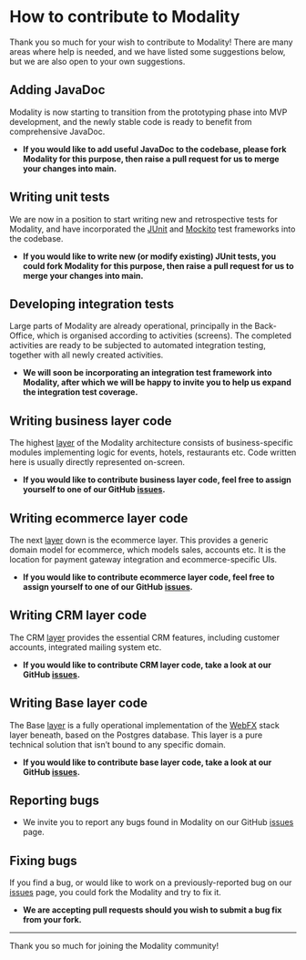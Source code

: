 # How to contribute to Modality

Thank you so much for your wish to contribute to Modality! There are many areas where help is needed, and we have listed some suggestions below, but we are also open to your own suggestions.


## Adding JavaDoc

Modality is now starting to transition from the prototyping phase into MVP development, and the newly stable code is ready to benefit from comprehensive JavaDoc.

- **If you would like to add useful JavaDoc to the codebase, please fork Modality for this purpose, then raise a pull request for us to merge your changes into main.**


## Writing unit tests

We are now in a position to start writing new and retrospective tests for Modality, and have incorporated the [JUnit](https://junit.org/junit5/) and [Mockito](https://site.mockito.org/) test frameworks into the codebase.

- **If you would like to write new (or modify existing) JUnit tests, you could fork Modality for this purpose, then raise a pull request for us to merge your changes into main.**


## Developing integration tests

Large parts of Modality are already operational, principally in the Back-Office, which is organised according to activities (screens). The completed activities are ready to be subjected to automated integration testing, together with all newly created activities. 

- **We will soon be incorporating an integration test framework into Modality, after which we will be happy to invite you to help us expand the integration test coverage.**


## Writing business layer code

The highest [layer](https://docs.modality-project.org/#_layers) of the Modality architecture consists of business-specific modules implementing logic for events, hotels, restaurants etc. Code written here is usually directly represented on-screen. 

- **If you would like to contribute business layer code, feel free to assign yourself to one of our GitHub [issues](https://github.com/modalityproject/modality/issues?q=is%3Aissue+is%3Aopen+label%3A%22business+layer+code%22).**


## Writing ecommerce layer code

The next [layer](https://docs.modality-project.org/#_layers) down is the ecommerce layer. This provides a generic domain model for ecommerce, which models sales, accounts etc. It is the location for payment gateway integration and ecommerce-specific UIs.

- **If you would like to contribute ecommerce layer code, feel free to assign yourself to one of our GitHub [issues](https://github.com/modalityproject/modality/issues?q=is%3Aissue+is%3Aopen+label%3A%22ecommerce+layer+code%22+).**


## Writing CRM layer code

The CRM [layer](https://docs.modality-project.org/#_layers) provides the essential CRM features, including customer accounts, integrated mailing system etc.

- **If you would like to contribute CRM layer code, take a look at our GitHub [issues](https://github.com/modalityproject/modality/issues?q=is%3Aissue+is%3Aopen+label%3A%22crm+layer+code%22).**


## Writing Base layer code

The Base [layer](https://docs.modality-project.org/#_layers) is a fully operational implementation of the [WebFX](https://webfx.dev) stack layer beneath, based on the Postgres database. This layer is a pure technical solution that isn’t bound to any specific domain.

- **If you would like to contribute base layer code, take a look at our GitHub [issues](https://github.com/modalityproject/modality/issues?q=is%3Aissue+is%3Aopen+label%3A%22base+layer+code%22+).**


## Reporting bugs

- We invite you to report any bugs found in Modality on our GitHub [issues](https://github.com/modalityproject/modality/issues) page.


## Fixing bugs

If you find a bug, or would like to work on a previously-reported bug on our [issues](https://github.com/modalityproject/modality/labels/bug) page, you could fork the Modality and try to fix it.

- **We are accepting pull requests should you wish to submit a bug fix from your fork.**


<!--
## Branding

Modality would benefit from a clean and distinctive branding, initially within the app itself, and later extending to associated external artefacts such as the website etc.

- **If you have any Modality branding ideas or drafts, including logo, color palette and font suggestions, you can [send them to us][modality-contactus]. We will be delighted to consider your propositions.**


## Reviewing our documentation

Where our [documentation](https://docs.modality-project.org) is not clear or detailed enough, or where you would like additional documentation for other aspects of Modality that are not planned in the [roadmap](ROADMAP.md), please let us know.

- **You can open an issue for this in our [Modality Docs](https://github.com/webfx-project/modality-docs) repository.**
-->


***


Thank you so much for joining the Modality community!

[modality-repo]: https://github.com/mongoose-project/modality
[modality-contactus]: mailto:maintainer@modality-project.org

